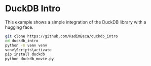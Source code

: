 # DuckDB Intro

This example shows a simple integration of the DuckDB library with a hugging face. 

```bash
git clone https://github.com/RadimBaca/duckdb_intro
cd duckdb_intro
python -m venv venv
venv\Scripts\activate
pip install duckdb
python duckdb_movie.py
```
